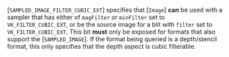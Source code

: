 [`SAMPLED_IMAGE_FILTER_CUBIC_EXT`] specifies
that [`Image`] **can**  be used with a sampler that has either of
`magFilter` or `minFilter` set to `VK_FILTER_CUBIC_EXT`, or
be the source image for a blit with `filter` set to
`VK_FILTER_CUBIC_EXT`.
This bit  **must**  only be exposed for formats that also support the
[`SAMPLED_IMAGE`].
If the format being queried is a depth/stencil format, this only
specifies that the depth aspect is cubic filterable.
